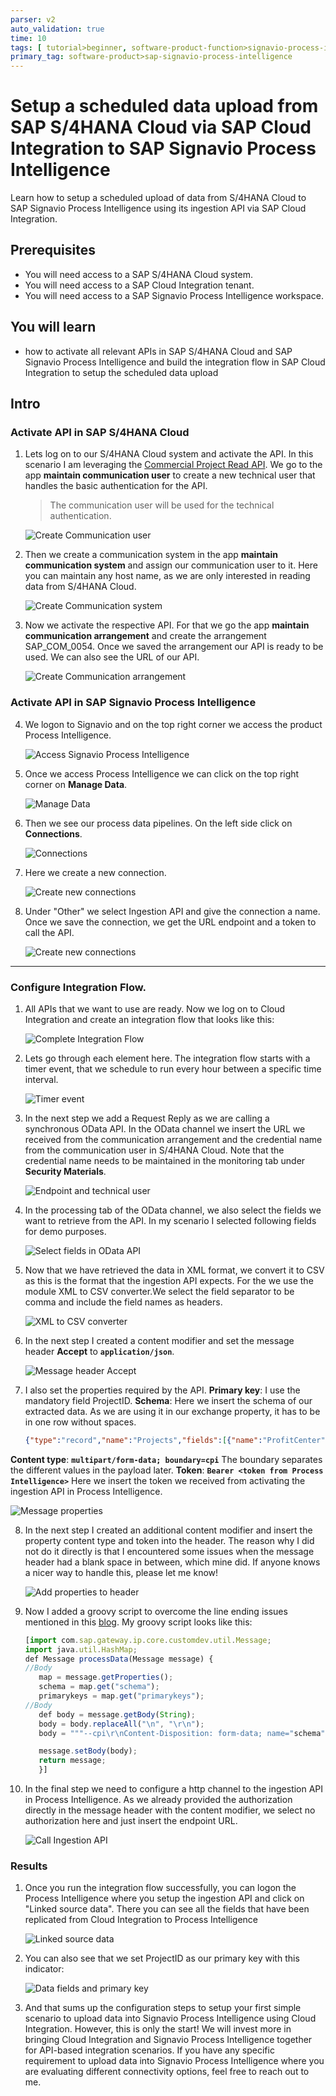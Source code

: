 ```yaml
---
parser: v2
auto_validation: true
time: 10
tags: [ tutorial>beginner, software-product-function>signavio-process-intelligence]
primary_tag: software-product>sap-signavio-process-intelligence
---
```


# Setup a scheduled data upload from SAP S/4HANA Cloud via SAP Cloud Integration to SAP Signavio Process Intelligence
<!-- description --> Learn how to setup a scheduled upload of data from S/4HANA Cloud to SAP Signavio Process Intelligence using its ingestion API via SAP Cloud Integration.

## Prerequisites
 - You will need access to a SAP S/4HANA Cloud system.
 - You will need access to a SAP Cloud Integration tenant.
 - You will need access to a SAP Signavio Process Intelligence workspace.

## You will learn
   - how to activate all relevant APIs in SAP S/4HANA Cloud and SAP Signavio Process Intelligence and build the integration flow in SAP Cloud Integration to setup the scheduled data upload

## Intro

### Activate API in SAP S/4HANA Cloud

1. Lets log on to our S/4HANA Cloud system and activate the API. In this scenario I am leveraging the [Commercial Project Read API](https://api.sap.com/api/_CPD_SC_EXTERNAL_SERVICES_SRV/overview). We go to the app **maintain communication user** to create a new technical user that handles the basic authentication for the API.

    >The communication user will be used for the technical authentication.

    ![Create Communication user](11.png)


2. Then we create a communication system in the app **maintain communication system** and assign our communication user to it. Here you can maintain any host name, as we are only interested in reading data from S/4HANA Cloud.

    ![Create Communication system](12.png)

3. Now we activate the respective API. For that we go the app **maintain communication arrangement** and create the arrangement SAP_COM_0054. Once we saved the arrangement our API is ready to be used. We can also see the URL of our API.

    ![Create Communication arrangement](13.png)

### Activate API in SAP Signavio Process Intelligence

4. We logon to Signavio and on the top right corner we access the product Process Intelligence.

   ![Access Signavio Process Intelligence](21.png)

5. Once we access Process Intelligence we can click on the top right corner on **Manage Data**.

   ![Manage Data](22.png)

6. Then we see our process data pipelines. On the left side click on **Connections**.

   ![Connections](23.png)
   
7. Here we create a new connection.

   ![Create new connections](24.png)

8. Under "Other" we select Ingestion API and give the connection a name. Once we save the connection, we get the URL endpoint and a token to call the API.

   ![Create new connections](25.png)

---

### Configure Integration Flow.

1. All APIs that we want to use are ready. Now we log on to Cloud Integration and create an integration flow that looks like this:

    ![Complete Integration Flow](31.png)

2. Lets go through each element here. The integration flow starts with a timer event, that we schedule to run every hour between a specific time interval.

    ![Timer event](32.png)


3. In the next step we add a Request Reply as we are calling a synchronous OData API. In the OData channel we insert the URL we received from the communication arrangement and the credential name from the communication user in S/4HANA Cloud. Note that the credential name needs to be maintained in the monitoring tab under **Security Materials**.

    ![Endpoint and technical user](33.png)

4. In the processing tab of the OData channel, we also select the fields we want to retrieve from the API. In my scenario I selected following fields for demo purposes.


    ![Select fields in OData API](34.png)

5. Now that we have retrieved the data in XML format, we convert it to CSV as this is the format that the ingestion API expects. For the we use the module XML to CSV converter.We select the field separator to be comma and include the field names as headers.

    ![XML to CSV converter](35.png)

6. In the next step I created a content modifier and set the message header **Accept** to **`application/json`**.

    ![Message header Accept](36.png)

7. I also set the properties required by the API. **Primary key**: I use the mandatory field ProjectID. **Schema**: Here we insert the schema of our extracted data. As we are using it in our exchange property, it has to be in one row without spaces.
   ```JSON 
   {"type":"record","name":"Projects","fields":[{"name":"ProfitCenter","type":["null","string"]},{"name":"CostCenter","type":["null","string"]},{"name":"ProjectName","type":["null","string"]},{"name":"Customer","type":["null","string"]},{"name":"ProjectID","type":["null","string"]},{"name":"ProjManagerId","type":["null","string"]}]}
   ```   
**Content type**: **`multipart/form-data; boundary=cpi`** The boundary separates the different values in the payload later. **Token**: **`Bearer <token from Process Intelligence>`** Here we insert the token we received from activating the ingestion API in Process Intelligence. 

![Message properties](37.png)

8. In the next step I created an additional content modifier and insert the property content type and token into the header. The reason why I did not do it directly is that I encountered some issues when the message header had a blank space in between, which mine did. If anyone knows a nicer way to handle this, please let me know!

    ![Add properties to header](38.png)

9.  Now I added a groovy script to overcome the line ending issues mentioned in this [blog](https://blogs.sap.com/2019/11/14/what-is-form-data-and-how-to-send-it-from-sap-cloud-platform-integration-cpi/). My groovy script looks like this: 
    ``` Javascript
    [import com.sap.gateway.ip.core.customdev.util.Message;
    import java.util.HashMap;
    def Message processData(Message message) {
    //Body 
       map = message.getProperties();
	   schema = map.get("schema");
	   primarykeys = map.get("primarykeys");
    //Body 
       def body = message.getBody(String);
       body = body.replaceAll("\n", "\r\n");
       body = """--cpi\r\nContent-Disposition: form-data; name="schema"\r\n\r\n\r\n""" + schema + """\r\n--cpi\r\n""" + """Content-Disposition: form-data; name="files"; filename="S4.csv"\r\nContent-Type: text/csv\r\n\r\n\r\n""" + body +"""--cpi\r\nContent-Disposition: form-data; name="primaryKeys"\r\n\r\n""" + primarykeys + """\r\n--cpi--"""

       message.setBody(body);
       return message;
       }]
       ```

10. In the final step we need to configure a http channel to the ingestion API in Process Intelligence. As we already provided the authorization directly in the message header with the content modifier, we select no authorization here and just insert the endpoint URL.
    
    ![Call Ingestion API](39.png)

### Results

1. Once you run the integration flow successfully, you can logon the Process Intelligence where you setup the ingestion API and click on "Linked source data". There you can see all the fields that have been replicated from Cloud Integration to Process Intelligence

    ![Linked source data](41.png)

2. You can also see that we set ProjectID as our primary key with this indicator:

    ![Data fields and primary key](42.png)

3. And that sums up the configuration steps to setup your first simple scenario to upload data into Signavio Process Intelligence using Cloud Integration. However, this is only the start! We will invest more in bringing Cloud Integration and Signavio Process Intelligence together for API-based integration scenarios. If you have any specific requirement to upload data into Signavio Process Intelligence where you are evaluating different connectivity options, feel free to reach out to me.

